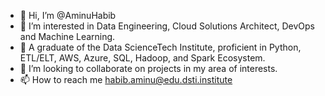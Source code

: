 - 👋 Hi, I’m @AminuHabib
- 👀 I’m interested in Data Engineering, Cloud Solutions Architect, DevOps and Machine Learning.
- 🌱 A graduate of the Data ScienceTech Institute, proficient in Python, ETL/ELT, AWS, Azure, SQL, Hadoop, and Spark Ecosystem.
- 💞️ I’m looking to collaborate on projects in my area of interests.
- 📫 How to reach me habib.aminu@edu.dsti.institute

<!---
AminuHabib/AminuHabib is a ✨ special ✨ repository because its `README.md` (this file) appears on your GitHub profile.
You can click the Preview link to take a look at your changes.
--->
